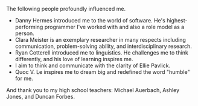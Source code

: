 The following people profoundly influenced me.

<draft>

* Danny Hermes introduced me to the world of software. He's highest-performing programmer I've worked with and also a role model as a person. 
* Clara Meister is an exemplary researcher in many respects including communication, problem-solving ability, and interdisciplinary research.
* Ryan Cotterell introduced me to linguistics. He challenges me to think differently, and his love of learning inspires me.
* I aim to think and communicate with the clarity of Ellie Pavlick.
* Quoc V. Le inspires me to dream big and redefined the word "humble" for me. 

And thank you to my high school teachers: Michael Auerbach, Ashley Jones, and Duncan Forbes.
